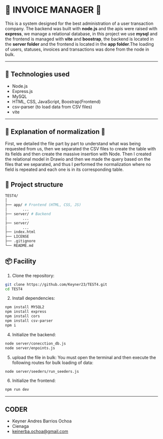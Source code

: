 #  :card_index: INVOICE MANAGER :card_index:

This is a system designed for the best administration of a user transaction company. The backend was built with **node.js** and the apis were raised with **express**, we manage a relational database, in this project we use **mysql** and the frontend is managed with **vite** and **boostrap**, the backend is located in the **server folder** and the frontend is located in the **app folder**.The loading of users, statuses, invoices and transactions was done from the node in bulk.

---

## 🚀 Technologies used

- Node.js
- Express.js
- MySQL
- HTML, CSS, JavaScript, Boostrap(Frontend)
- csv-parser (to load data from CSV files)
- vite

---

##  :bookmark_tabs: Explanation of normalization :bookmark_tabs:
First, we detailed the file part by part to understand what was being requested from us, then we separated the CSV files to create the table with its fields and then create the massive insertion with Node. Then I created the relational model in Drawio and then we made the query based on the files that we separated, and thus I performed the normalization where no field is repeated and each one is in its corresponding table.



## 📁 Project structure
```bash
TEST4/
│
├── app/ # Frontend (HTML, CSS, JS)
│       ...
├── server/ # Backend
│       ...
├── server/ 
│       ...
├── index.html  
├── LICENSE
├── .gitignore
└── README.md
```


## 📦 Facility

1. Clone the repository:

```bash
git clone https://github.com/Keyner23/TEST4.git
cd TEST4
```
2. Install dependencies:

```bash
npm install MYSQL2
npm install express
npm install cors
npm install csv-parser
npm i
```

4. Initialize the backend:
```bash
node server/conecction_db.js
node server/enpoints.js

```
5. upload the file in bulk:
You must open the terminal and then execute the following routes for bulk loading of data:
```bash
node server/seeders/run_seeders.js 

```
6. Initialize the frontend:
```bash
npm run dev
```
---

## CODER
- Keyner Andres Barrios Ochoa
- Cienaga
- keinerba.ochoa@gmail.com

